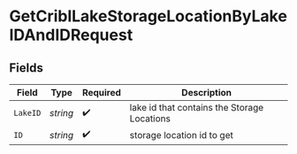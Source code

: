 # GetCriblLakeStorageLocationByLakeIDAndIDRequest


## Fields

| Field                                       | Type                                        | Required                                    | Description                                 |
| ------------------------------------------- | ------------------------------------------- | ------------------------------------------- | ------------------------------------------- |
| `LakeID`                                    | *string*                                    | :heavy_check_mark:                          | lake id that contains the Storage Locations |
| `ID`                                        | *string*                                    | :heavy_check_mark:                          | storage location id to get                  |